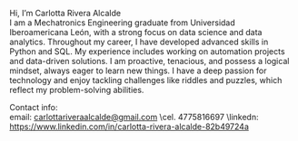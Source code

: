  Hi, I’m Carlotta Rivera Alcalde\
I am a Mechatronics Engineering graduate from Universidad Iberoamericana León, with a strong focus on data science and data analytics. Throughout my career, I have developed advanced skills in Python and SQL. My experience includes working on automation projects and data-driven solutions.
I am proactive, tenacious, and possess a logical mindset, always eager to learn new things. I have a deep passion for technology and enjoy tackling challenges like riddles and puzzles, which reflect my problem-solving abilities.

Contact info:\
email: <carlottariveraalcalde@gmail.com>       \cel. 4775816697      \linkedn: <https://www.linkedin.com/in/carlotta-rivera-alcalde-82b49724a>

<!---
CarlottaRA/CarlottaRA is a ✨ special ✨ repository because its `README.md` (this file) appears on your GitHub profile.
You can click the Preview link to take a look at your changes.
--->

